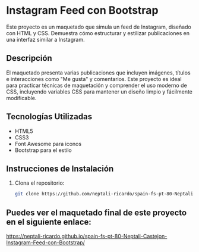 # Instagram Feed con Bootstrap

Este proyecto es un maquetado que simula un feed de Instagram, diseñado con HTML y CSS. Demuestra cómo estructurar y estilizar publicaciones en una interfaz similar a Instagram.

## Descripción

El maquetado presenta varias publicaciones que incluyen imágenes, títulos e interacciones como "Me gusta" y comentarios. Este proyecto es ideal para practicar técnicas de maquetación y comprender el uso moderno de CSS, incluyendo variables CSS para mantener un diseño limpio y fácilmente modificable.

## Tecnologías Utilizadas

- HTML5
- CSS3
- Font Awesome para iconos
- Bootstrap para el estilo

## Instrucciones de Instalación

1. Clona el repositorio:
   ```bash
   git clone https://github.com/neptali-ricardo/spain-fs-pt-80-Neptali-Castejon-Instagram-Feed-con-Bootstrap.git

## Puedes ver el maquetado final de este proyecto en el siguiente enlace:

https://neptali-ricardo.github.io/spain-fs-pt-80-Neptali-Castejon-Instagram-Feed-con-Bootstrap/
